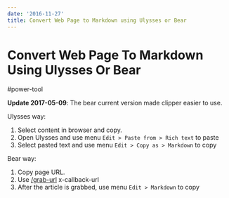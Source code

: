 ```yaml
---
date: '2016-11-27'
title: Convert Web Page to Markdown using Ulysses or Bear
---
```


# Convert Web Page To Markdown Using Ulysses Or Bear

#power-tool

**Update 2017-05-09**: The bear current version made clipper easier to use.

Ulysses way:

1. Select content in browser and copy.
2. Open Ulysses and use menu `Edit > Paste from > Rich text` to paste
3. Select pasted text and use menu `Edit > Copy as > Markdown` to copy

Bear way:

1. Copy page URL.
2. Use [/grab-url](https://bear.app/faq/X-callback-url%20Scheme%20documentation/#grab-url) x-callback-url
3. After the article is grabbed, use menu `Edit > Markdown` to copy
